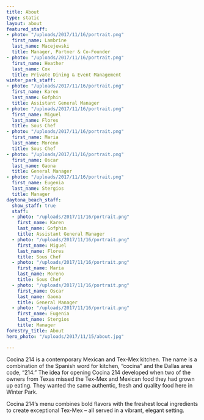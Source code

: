 ```yaml
---
title: About
type: static
layout: about
featured_staff:
- photo: "/uploads/2017/11/16/portrait.png"
  first_name: Lambrine
  last_name: Macejewski
  title: Manager, Partner & Co-Founder
- photo: "/uploads/2017/11/16/portrait.png"
  first_name: Heather
  last_name: Cox
  title: Private Dining & Event Management
winter_park_staff:
- photo: "/uploads/2017/11/16/portrait.png"
  first_name: Karen
  last_name: Gofphin
  title: Assistant General Manager
- photo: "/uploads/2017/11/16/portrait.png"
  first_name: Miguel
  last_name: Flores
  title: Sous Chef
- photo: "/uploads/2017/11/16/portrait.png"
  first_name: Maria
  last_name: Moreno
  title: Sous Chef
- photo: "/uploads/2017/11/16/portrait.png"
  first_name: Oscar
  last_name: Gaona
  title: General Manager
- photo: "/uploads/2017/11/16/portrait.png"
  first_name: Eugenia
  last_name: Stergios
  title: Manager
daytona_beach_staff:
  show_staff: true
  staff:
  - photo: "/uploads/2017/11/16/portrait.png"
    first_name: Karen
    last_name: Gofphin
    title: Assistant General Manager
  - photo: "/uploads/2017/11/16/portrait.png"
    first_name: Miguel
    last_name: Flores
    title: Sous Chef
  - photo: "/uploads/2017/11/16/portrait.png"
    first_name: Maria
    last_name: Moreno
    title: Sous Chef
  - photo: "/uploads/2017/11/16/portrait.png"
    first_name: Oscar
    last_name: Gaona
    title: General Manager
  - photo: "/uploads/2017/11/16/portrait.png"
    first_name: Eugenia
    last_name: Stergios
    title: Manager
forestry_title: About
hero_photo: "/uploads/2017/11/15/about.jpg"

---
```

Cocina 214 is a contemporary Mexican and Tex-Mex kitchen. The name is a combination of the Spanish word for kitchen, “cocina” and the Dallas area code, “214.” The idea for opening Cocina 214 developed when two of the owners from Texas missed the Tex-Mex and Mexican food they had grown up eating. They wanted the same authentic, fresh and quality food here in Winter Park.

Cocina 214’s menu combines bold flavors with the freshest local ingredients to create exceptional Tex-Mex – all served in a vibrant, elegant setting.

